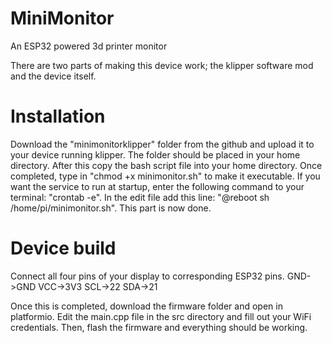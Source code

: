# MiniMonitor
An ESP32 powered 3d printer monitor


There are two parts of making this device work; the klipper software mod and the device itself.

# Installation
Download the "minimonitorklipper" folder from the github and upload it to your device running klipper. The folder should be placed in your home directory. After this copy the bash script file into your home directory. Once completed, type in "chmod +x minimonitor.sh" to make it executable. If you want the service to run at startup, enter the following command to your terminal: "crontab -e". In the edit file add this line: "@reboot sh /home/pi/minimonitor.sh". This part is now done.

# Device build
Connect all four pins of your display to corresponding ESP32 pins. 
GND->GND
VCC->3V3
SCL->22
SDA->21

Once this is completed, download the firmware folder and open in platformio. Edit the main.cpp file in the src directory and fill out your WiFi credentials. Then, flash the firmware and everything should be working.
